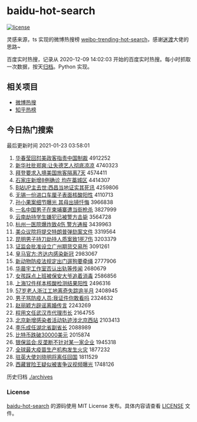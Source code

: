 # baidu-hot-search

[![license](https://img.shields.io/github/license/Arrackisarookie/baidu-hot-search)](https://github.com/Arrackisarookie/baidu-hot-search/blob/master/LICENSE)

灵感来源，ts 实现的微博热搜榜 [weibo-trending-hot-search](https://github.com/justjavac/weibo-trending-hot-search)，感谢[迷渡](https://github.com/justjavac)大佬的思路~

百度实时热搜，记录从 2020-12-09 14:02:03 开始的百度实时热搜。每小时抓取一次数据，按天[归档](./archives)。Python 实现。

## 相关项目
+ [微博热搜](https://github.com/Arrackisarookie/weibo-hot-search)
+ [知乎热榜](https://github.com/Arrackisarookie/zhihu-top-search)

## 今日热门搜索

<!-- Rank Begin -->

最后更新时间 2021-01-23 03:58:01

1. [华春莹回怼美政客指责中国制裁](http://www.baidu.com/baidu?cl=3&tn=SE_baiduhomet8_jmjb7mjw&rsv_dl=fyb_top&fr=top1000&wd=%BB%AA%B4%BA%D3%A8%BB%D8%ED%A1%C3%C0%D5%FE%BF%CD%D6%B8%D4%F0%D6%D0%B9%FA%D6%C6%B2%C3) 4912252
1. [新华社批郑爽:让失德艺人彻底凉凉](http://www.baidu.com/baidu?cl=3&tn=SE_baiduhomet8_jmjb7mjw&rsv_dl=fyb_top&fr=top1000&wd=%D0%C2%BB%AA%C9%E7%C5%FA%D6%A3%CB%AC%3A%C8%C3%CA%A7%B5%C2%D2%D5%C8%CB%B3%B9%B5%D7%C1%B9%C1%B9) 4740323
1. [拜登要求入境美国旅客隔离7天](http://www.baidu.com/baidu?cl=3&tn=SE_baiduhomet8_jmjb7mjw&rsv_dl=fyb_top&fr=top1000&wd=%B0%DD%B5%C7%D2%AA%C7%F3%C8%EB%BE%B3%C3%C0%B9%FA%C2%C3%BF%CD%B8%F4%C0%EB7%CC%EC) 4574411
1. [石家庄新增8例确诊 均在藁城区](http://www.baidu.com/baidu?cl=3&tn=SE_baiduhomet8_jmjb7mjw&rsv_dl=fyb_top&fr=top1000&wd=%CA%AF%BC%D2%D7%AF%D0%C2%D4%F68%C0%FD%C8%B7%D5%EF%20%BE%F9%D4%DA%DE%BB%B3%C7%C7%F8) 4414307
1. [B站UP主去世:西昌当地证实其死讯](http://www.baidu.com/baidu?cl=3&tn=SE_baiduhomet8_jmjb7mjw&rsv_dl=fyb_top&fr=top1000&wd=B%D5%BEUP%D6%F7%C8%A5%CA%C0%3A%CE%F7%B2%FD%B5%B1%B5%D8%D6%A4%CA%B5%C6%E4%CB%C0%D1%B6) 4259806
1. [无锡一份进口车厘子表面核酸阳性](http://www.baidu.com/baidu?cl=3&tn=SE_baiduhomet8_jmjb7mjw&rsv_dl=fyb_top&fr=top1000&wd=%CE%DE%CE%FD%D2%BB%B7%DD%BD%F8%BF%DA%B3%B5%C0%E5%D7%D3%B1%ED%C3%E6%BA%CB%CB%E1%D1%F4%D0%D4) 4110713
1. [孙小果案细节曝光 其母出镜忏悔](http://www.baidu.com/baidu?cl=3&tn=SE_baiduhomet8_jmjb7mjw&rsv_dl=fyb_top&fr=top1000&wd=%CB%EF%D0%A1%B9%FB%B0%B8%CF%B8%BD%DA%C6%D8%B9%E2%20%C6%E4%C4%B8%B3%F6%BE%B5%E2%E3%BB%DA) 3966838
1. [一名中国男子在柬埔寨遭当街枪杀](http://www.baidu.com/baidu?cl=3&tn=SE_baiduhomet8_jmjb7mjw&rsv_dl=fyb_top&fr=top1000&wd=%D2%BB%C3%FB%D6%D0%B9%FA%C4%D0%D7%D3%D4%DA%BC%ED%C6%D2%D5%AF%D4%E2%B5%B1%BD%D6%C7%B9%C9%B1) 3827999
1. [云南劫持学生嫌犯已被警方击毙](http://www.baidu.com/baidu?cl=3&tn=SE_baiduhomet8_jmjb7mjw&rsv_dl=fyb_top&fr=top1000&wd=%D4%C6%C4%CF%BD%D9%B3%D6%D1%A7%C9%FA%CF%D3%B7%B8%D2%D1%B1%BB%BE%AF%B7%BD%BB%F7%B1%D0) 3564728
1. [杭州一医院爆炸致4伤 警方通报](http://www.baidu.com/baidu?cl=3&tn=SE_baiduhomet8_jmjb7mjw&rsv_dl=fyb_top&fr=top1000&wd=%BA%BC%D6%DD%D2%BB%D2%BD%D4%BA%B1%AC%D5%A8%D6%C24%C9%CB%20%BE%AF%B7%BD%CD%A8%B1%A8) 3439963
1. [美众议院将提交特朗普弹劾案文件](http://www.baidu.com/baidu?cl=3&tn=SE_baiduhomet8_jmjb7mjw&rsv_dl=fyb_top&fr=top1000&wd=%C3%C0%D6%DA%D2%E9%D4%BA%BD%AB%CC%E1%BD%BB%CC%D8%C0%CA%C6%D5%B5%AF%DB%C0%B0%B8%CE%C4%BC%FE) 3319564
1. [昆明男子持刀劫持人质案致1死7伤](http://www.baidu.com/baidu?cl=3&tn=SE_baiduhomet8_jmjb7mjw&rsv_dl=fyb_top&fr=top1000&wd=%C0%A5%C3%F7%C4%D0%D7%D3%B3%D6%B5%B6%BD%D9%B3%D6%C8%CB%D6%CA%B0%B8%D6%C21%CB%C07%C9%CB) 3203379
1. [证监会批准设立广州期货交易所](http://www.baidu.com/baidu?cl=3&tn=SE_baiduhomet8_jmjb7mjw&rsv_dl=fyb_top&fr=top1000&wd=%D6%A4%BC%E0%BB%E1%C5%FA%D7%BC%C9%E8%C1%A2%B9%E3%D6%DD%C6%DA%BB%F5%BD%BB%D2%D7%CB%F9) 3091261
1. [皇马官方:齐达内感染新冠](http://www.baidu.com/baidu?cl=3&tn=SE_baiduhomet8_jmjb7mjw&rsv_dl=fyb_top&fr=top1000&wd=%BB%CA%C2%ED%B9%D9%B7%BD%3A%C6%EB%B4%EF%C4%DA%B8%D0%C8%BE%D0%C2%B9%DA) 2983067
1. [新动物防疫法规定出门遛狗要牵绳](http://www.baidu.com/baidu?cl=3&tn=SE_baiduhomet8_jmjb7mjw&rsv_dl=fyb_top&fr=top1000&wd=%D0%C2%B6%AF%CE%EF%B7%C0%D2%DF%B7%A8%B9%E6%B6%A8%B3%F6%C3%C5%E5%DE%B9%B7%D2%AA%C7%A3%C9%FE) 2777906
1. [华晨宇工作室否认出轨等传闻](http://www.baidu.com/baidu?cl=3&tn=SE_baiduhomet8_jmjb7mjw&rsv_dl=fyb_top&fr=top1000&wd=%BB%AA%B3%BF%D3%EE%B9%A4%D7%F7%CA%D2%B7%F1%C8%CF%B3%F6%B9%EC%B5%C8%B4%AB%CE%C5) 2680679
1. [女孩踩点上班被保安大爷追着消毒](http://www.baidu.com/baidu?cl=3&tn=SE_baiduhomet8_jmjb7mjw&rsv_dl=fyb_top&fr=top1000&wd=%C5%AE%BA%A2%B2%C8%B5%E3%C9%CF%B0%E0%B1%BB%B1%A3%B0%B2%B4%F3%D2%AF%D7%B7%D7%C5%CF%FB%B6%BE) 2586856
1. [上海12件样本核酸检测结果阳性](http://www.baidu.com/baidu?cl=3&tn=SE_baiduhomet8_jmjb7mjw&rsv_dl=fyb_top&fr=top1000&wd=%C9%CF%BA%A312%BC%FE%D1%F9%B1%BE%BA%CB%CB%E1%BC%EC%B2%E2%BD%E1%B9%FB%D1%F4%D0%D4) 2496316
1. [57岁老人浙江工地离奇失踪逾半月](http://www.baidu.com/baidu?cl=3&tn=SE_baiduhomet8_jmjb7mjw&rsv_dl=fyb_top&fr=top1000&wd=57%CB%EA%C0%CF%C8%CB%D5%E3%BD%AD%B9%A4%B5%D8%C0%EB%C6%E6%CA%A7%D7%D9%D3%E2%B0%EB%D4%C2) 2408945
1. [男子骂防疫人员:我证件你敢看吗](http://www.baidu.com/baidu?cl=3&tn=SE_baiduhomet8_jmjb7mjw&rsv_dl=fyb_top&fr=top1000&wd=%C4%D0%D7%D3%C2%EE%B7%C0%D2%DF%C8%CB%D4%B1%3A%CE%D2%D6%A4%BC%FE%C4%E3%B8%D2%BF%B4%C2%F0) 2324632
1. [赵丽颖方辟谣离婚传言](http://www.baidu.com/baidu?cl=3&tn=SE_baiduhomet8_jmjb7mjw&rsv_dl=fyb_top&fr=top1000&wd=%D5%D4%C0%F6%D3%B1%B7%BD%B1%D9%D2%A5%C0%EB%BB%E9%B4%AB%D1%D4) 2243269
1. [程用文任武汉市代理市长](http://www.baidu.com/baidu?cl=3&tn=SE_baiduhomet8_jmjb7mjw&rsv_dl=fyb_top&fr=top1000&wd=%B3%CC%D3%C3%CE%C4%C8%CE%CE%E4%BA%BA%CA%D0%B4%FA%C0%ED%CA%D0%B3%A4) 2164755
1. [北京新增感染者活动轨迹涉北京西站](http://www.baidu.com/baidu?cl=3&tn=SE_baiduhomet8_jmjb7mjw&rsv_dl=fyb_top&fr=top1000&wd=%B1%B1%BE%A9%D0%C2%D4%F6%B8%D0%C8%BE%D5%DF%BB%EE%B6%AF%B9%EC%BC%A3%C9%E6%B1%B1%BE%A9%CE%F7%D5%BE) 2103413
1. [李乐成任湖北省副省长](http://www.baidu.com/baidu?cl=3&tn=SE_baiduhomet8_jmjb7mjw&rsv_dl=fyb_top&fr=top1000&wd=%C0%EE%C0%D6%B3%C9%C8%CE%BA%FE%B1%B1%CA%A1%B8%B1%CA%A1%B3%A4) 2088989
1. [比特币跌破30000美元](http://www.baidu.com/baidu?cl=3&tn=SE_baiduhomet8_jmjb7mjw&rsv_dl=fyb_top&fr=top1000&wd=%B1%C8%CC%D8%B1%D2%B5%F8%C6%C630000%C3%C0%D4%AA) 2015874
1. [银保监会:反垄断不针对某一家企业](http://www.baidu.com/baidu?cl=3&tn=SE_baiduhomet8_jmjb7mjw&rsv_dl=fyb_top&fr=top1000&wd=%D2%F8%B1%A3%BC%E0%BB%E1%3A%B7%B4%C2%A2%B6%CF%B2%BB%D5%EB%B6%D4%C4%B3%D2%BB%BC%D2%C6%F3%D2%B5) 1945318
1. [全球最大疫苗生产机构发生火灾](http://www.baidu.com/baidu?cl=3&tn=SE_baiduhomet8_jmjb7mjw&rsv_dl=fyb_top&fr=top1000&wd=%C8%AB%C7%F2%D7%EE%B4%F3%D2%DF%C3%E7%C9%FA%B2%FA%BB%FA%B9%B9%B7%A2%C9%FA%BB%F0%D4%D6) 1877232
1. [驻英大使刘晓明将离任回国](http://www.baidu.com/baidu?cl=3&tn=SE_baiduhomet8_jmjb7mjw&rsv_dl=fyb_top&fr=top1000&wd=%D7%A4%D3%A2%B4%F3%CA%B9%C1%F5%CF%FE%C3%F7%BD%AB%C0%EB%C8%CE%BB%D8%B9%FA) 1811529
1. [西藏冒险王疑似被害争议视频曝光](http://www.baidu.com/baidu?cl=3&tn=SE_baiduhomet8_jmjb7mjw&rsv_dl=fyb_top&fr=top1000&wd=%CE%F7%B2%D8%C3%B0%CF%D5%CD%F5%D2%C9%CB%C6%B1%BB%BA%A6%D5%F9%D2%E9%CA%D3%C6%B5%C6%D8%B9%E2) 1748126
<!-- Rank End -->

历史归档 [./archives](./archives)

### License

[baidu-hot-search](https://github.com/Arrackisarookie/baidu-hot-search) 的源码使用 MIT License 发布。具体内容请查看 [LICENSE](./LICENSE) 文件。
